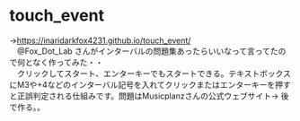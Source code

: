 # touch_event  
→https://inaridarkfox4231.github.io/touch_event/   
　@Fox_Dot_Lab さんがインターバルの問題集あったらいいなって言ってたので何となく作ってみた・・  
　クリックしてスタート、エンターキーでもスタートできる。テキストボックスにM3や+4などのインターバル記号を入れてクリックまたはエンターキーを押すと正誤判定される仕組みです。問題はMusicplanzさんの公式ウェブサイト→
後で作る。。
